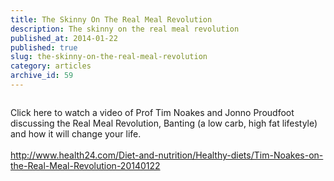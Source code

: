 ```yaml
---
title: The Skinny On The Real Meal Revolution
description: The skinny on the real meal revolution
published_at: 2014-01-22
published: true
slug: the-skinny-on-the-real-meal-revolution
category: articles
archive_id: 59
---
```


<div><img src="/assets/images/articles/lchf_diet.jpg" alt=""><p class="caption"></p>Click here to watch a video of Prof Tim Noakes and Jonno Proudfoot discussing the Real Meal Revolution, Banting (a low carb, high fat lifestyle) and how it will change your life.<br><br><a href="http://www.health24.com/Diet-and-nutrition/Healthy-diets/Tim-Noakes-on-the-Real-Meal-Revolution-20140122">http://www.health24.com/Diet-and-nutrition/Healthy-diets/Tim-Noakes-on-the-Real-Meal-Revolution-20140122</a></div>